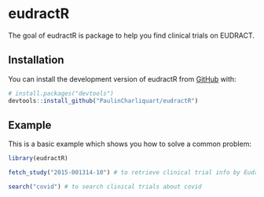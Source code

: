
# eudractR

<!-- badges: start -->
<!-- badges: end -->

The goal of eudractR is package to help you find clinical trials on EUDRACT.

## Installation

You can install the development version of eudractR from [GitHub](https://github.com/) with:

``` r
# install.packages("devtools")
devtools::install_github("PaulinCharliquart/eudractR")
```

## Example

This is a basic example which shows you how to solve a common problem:

``` r
library(eudractR)

fetch_study("2015-001314-10") # to retrieve clinical trial info by Eudract ID

search("covid") # to search clinical trials about covid
```

